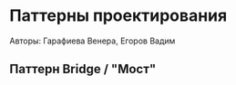 Паттерны проектирования
=======================

Авторы: Гарафиева Венера, Егоров Вадим

Паттерн Bridge / "Мост"
--------------